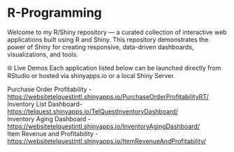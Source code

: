 # R-Programming

Welcome to my R/Shiny repository — a curated collection of interactive web applications built using R and Shiny. This repository demonstrates the power of Shiny for creating responsive, data-driven dashboards, visualizations, and tools.

🌐 Live Demos
Each application listed below can be launched directly from RStudio or hosted via shinyapps.io or a local Shiny Server.

Purchase Order Profitability -  https://websitetelquestintl.shinyapps.io/PurchaseOrderProfitabilityRT/ <br>
Inventory List Dashboard- https://telquest.shinyapps.io/TelQuestInventoryDashboard/  <br>
Inventory Aging Dashboard - https://websitetelquestintl.shinyapps.io/InventoryAgingDashboard/  <br>
Item Revenue and Profitability - https://websitetelquestintl.shinyapps.io/ItemRevenueAndProfitability/ <br>














